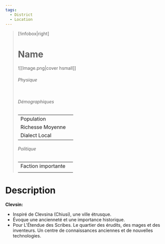```yaml
---
tags:
  - District
  - Location
---
```


> [!infobox|right]
> # Name
> ![[Image.png|cover hsmall]]
> ###### Physique
> |||
> | ---- | ---- |
> ###### Démographiques
> |||
> |---- | ---- |
> |Population||
> |Richesse Moyenne||
> |Dialect Local||
> ###### Politique
> |||
> |----|-----|
> |Faction importante||
> |||

# Description
**Clevsin:**

- Inspiré de Clevsina (Chiusi), une ville étrusque.
- Évoque une ancienneté et une importance historique.
- Pour L'Étendue des Scribes.
Le quartier des érudits, des mages et des inventeurs. Un centre de connaissances anciennes et de nouvelles technologies.